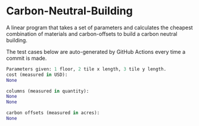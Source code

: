 # Carbon-Neutral-Building
A linear program that takes a set of parameters and calculates the cheapest combination of materials and carbon-offsets to build a carbon neutral building.

The test cases below are auto-generated by GitHub Actions every time a commit is made.
<!-- TEST CASE 1 -->
```python
Parameters given: 1 floor, 2 tile x length, 3 tile y length.
cost (measured in USD):
None

columns (measured in quantity):
None
None

carbon offsets (measured in acres):
None
```
<!-- END TEST CASE -->

<!-- TEST CASE 2 -->

<!-- END TEST CASE -->
